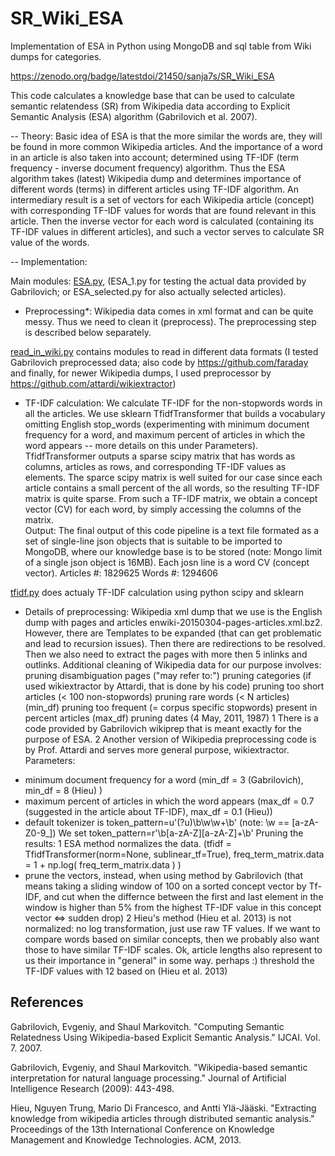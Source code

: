 # SR_Wiki_ESA
Implementation of ESA in Python using MongoDB and sql table from Wiki dumps for categories.

https://zenodo.org/badge/latestdoi/21450/sanja7s/SR_Wiki_ESA

This code calculates a knowledge base that can be used to calculate semantic relatendess (SR) from Wikipedia data
according to Explicit Semantic Analysis (ESA) algorithm (Gabrilovich et al. 2007).

-- Theory:
Basic idea of ESA is that the more similar the words are, they will be found in more common Wikipedia articles.
And the importance of a word in an article is also taken into account; determined using TF-IDF (term frequency -
inverse document frequency) algorithm. Thus the ESA algorithm takes (latest) Wikipedia dump and determines
importance of different words (terms) in different articles using TF-IDF algorithm. An intermediary result is a set
of vectors for each Wikipedia article (concept) with corresponding TF-IDF values for words that are found relevant
in this article. Then the inverse vector for each word is calculated (containing its TF-IDF values in different
articles), and such a vector serves to calculate SR value of the words. 

-- Implementation:

Main modules: [ESA.py](ESA.py), (ESA_1.py for testing the actual data provided by Gabrilovich; or ESA_selected.py for also actually selected articles).

- Preprocessing*:
Wikipedia data comes in xml format and can be quite messy. Thus we need to clean it (preprocess).
The preprocessing step is described below separately.

[read_in_wiki.py](read_in_wiki.py) contains modules to read in different data formats (I tested Gabrilovich preprocessed data; also code by https://github.com/faraday and finally, for newer Wikipedia dumps, I used preprocessor by https://github.com/attardi/wikiextractor)

- TF-IDF calculation: 
We calculate TF-IDF for the non-stopwords words in all the articles. We use sklearn
TfidfTransformer that builds a vocabulary omitting English stop_words (experimenting with minimum document frequency
for a word, and maximum percent of articles in which the word appears -- more details on this under Parameters).
TfidfTransformer outputs a sparse scipy matrix that has words as columns, articles as rows, and corresponding TF-IDF
values as elements. The sparce scipy matrix is well suited for our case since each article contains a small percent
of the all words, so the resulting TF-IDF matrix is quite sparse. From such a TF-IDF matrix, we obtain a concept
vector (CV) for each word, by simply accessing the columns of the matrix.  
Output: The final output of this code pipeline is a text file formated as a set of single-line json objects that is
suitable to be imported to MongoDB, where our knowledge base is to be stored (note: Mongo limit of a single json
object is 16MB). Each josn line is a word CV (concept vector).
Articles #:  1829625
Words #:  1294606

[tfidf.py](tfidf.py) does actualy TF-IDF calculation using python scipy and sklearn

* Details of preprocessing:
Wikipedia xml dump that we use is the English dump with pages and articles enwiki-20150304-pages-articles.xml.bz2.
However, there are Templates to be expanded (that can get problematic and lead to recursion issues). Then there are
redirections to be resolved. Then we also need to extract the pages with more then 5 inlinks and outlinks.
Additional cleaning of Wikipedia data for our purpose involves:
      pruning disambiguation pages ("may refer to:")
      pruning categories (if used wikiextractor by Attardi, that is done by his code)
      pruning too short articles (< 100 non-stopwords)
      pruning rare words (< N articles) (min_df)
      pruning too frequent (= corpus specific stopwords) present in percent articles (max_df)
      pruning dates (4 May, 2011, 1987)
1 There is a code provided by Gabrilovich wikiprep that is meant exactly for the purpose of ESA.
2 Another version of Wikipedia preprocessing code is by Prof. Attardi and serves more general purpose, wikiextractor.
Parameters:
- minimum document frequency for a word (min_df = 3 (Gabrilovich), min_df = 8 (Hieu) )
- maximum percent of articles in which the word appears (max_df = 0.7 (suggested in the article about TF-IDF), max_df = 0.1 (Hieu))
- default tokenizer is token_pattern=u'(?u)\b\w\w+\b'  (note: \w == [a-zA-Z0-9_])
We set token_pattern=r'\b[a-zA-Z][a-zA-Z]+\b'
Pruning the results:
1 ESA method normalizes the data. 
(tfidf = TfidfTransformer(norm=None, sublinear_tf=True), freq_term_matrix.data = 1 + np.log( freq_term_matrix.data ) )
- prune the vectors, instead, when using method by Gabrilovich (that means taking a sliding window of 100 on a sorted
concept vector by Tf-IDF, and cut when the differnce between the first and last element in the window is higher than
5% from the highest TF-IDF value in this concept vector <=> sudden drop)
2 Hieu's method (Hieu et al. 2013) is not normalized: no log transformation, just use raw TF values. 
If we want to compare words based on similar concepts, then we probably also want those to have similar TF-IDF scales. 
Ok, article lengths also represent to us their importance in "general" in some way. perhaps :) threshold the TF-IDF values with 12 based on (Hieu et al. 2013)

References
----------
Gabrilovich, Evgeniy, and Shaul Markovitch. "Computing Semantic Relatedness Using Wikipedia-based Explicit Semantic
Analysis." IJCAI. Vol. 7. 2007.

Gabrilovich, Evgeniy, and Shaul Markovitch. "Wikipedia-based semantic interpretation for natural language processing." Journal of Artificial Intelligence Research (2009): 443-498.

Hieu, Nguyen Trung, Mario Di Francesco, and Antti Ylä-Jääski. "Extracting knowledge from wikipedia articles through
distributed semantic analysis." Proceedings of the 13th International Conference on Knowledge Management and Knowledge Technologies. ACM, 2013.
